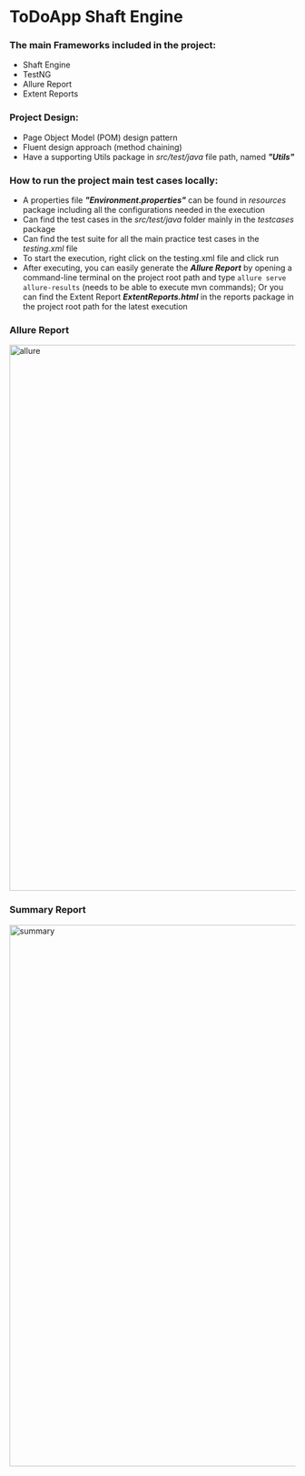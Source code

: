 # ToDoApp Shaft Engine

### The main Frameworks included in the project:
* Shaft Engine
* TestNG
* Allure Report
* Extent Reports

### Project Design:
* Page Object Model (POM) design pattern
* Fluent design approach (method chaining)
* Have a supporting Utils package in *src/test/java* file path, named ***"Utils"*** 

### How to run the project main test cases locally:
* A properties file ***"Environment.properties"*** can be found in *resources* package including all the configurations needed in the execution
* Can find the test cases in the *src/test/java* folder mainly in the *testcases* package
* Can find the test suite for all the main practice test cases in the *testing.xml* file
* To start the execution, right click on the testing.xml file and click run
* After executing, you can easily generate the ***Allure Report*** by opening a command-line terminal on the project root path and type `allure serve allure-results` (needs to be able to execute mvn commands); Or you can find the Extent Report ***ExtentReports.html*** in the reports package in the project root path for the latest execution

### Allure Report ##
<img width="960" alt="allure" src="https://github.com/Hagar-testing/ToDoApp-ShaftEngine/assets/138511085/70a0cb9e-43cb-4756-9878-2f191fd360d1">


### Summary Report ##
<img width="952" alt="summary" src="https://github.com/Hagar-testing/ToDoApp-ShaftEngine/assets/138511085/97fdfb79-53e5-477d-93c6-1eeaaa5d4ed6">
